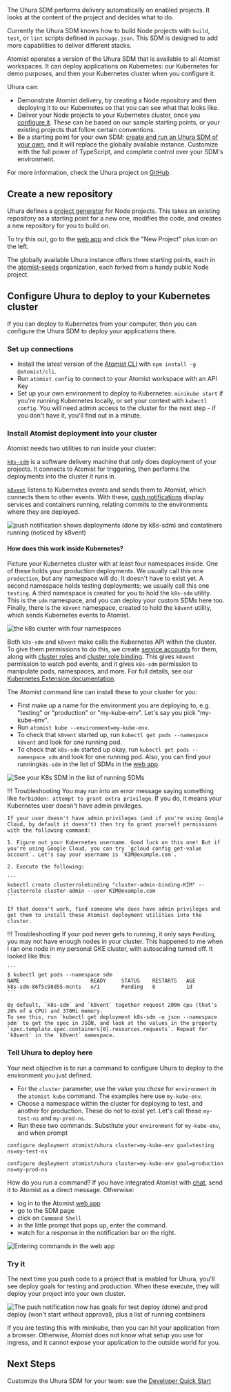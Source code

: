 The Uhura SDM performs delivery automatically on enabled projects. It looks at the content
of the project and decides what to do.

Currently the Uhura SDM knows how to build Node projects with `build`, `test`, or `lint` scripts
defined in `package.json`. This SDM is designed to add more capabilities to deliver different stacks.

Atomist operates a version of the Uhura SDM that is available to all Atomist workspaces. It can deploy
applications on Kubernetes: our Kubernetes for demo purposes, and then your Kubernetes cluster when you configure it.

Uhura can:

* Demonstrate Atomist delivery, by creating a Node repository and then deploying it to our Kubernetes so that you can see what that looks like.
* Deliver your Node projects to your Kubernetes cluster, once you [configure it][configure-k8s]. These can be based on our sample starting points, or your existing projects that follow certain conventions.
* Be a starting point for your own SDM: [create and run an Uhura SDM of your own](../quick-start.md), and it will replace the globally available instance. Customize with the full power of TypeScript, and complete control over your SDM's environment.

For more information, check the Uhura project on [GitHub][].

[github]: https://github.com/atomist/uhura

## Create a new repository

Uhura defines a [project generator](../developer/create.md) for Node projects. This takes an existing repository as a starting point
for a new one, modifies the code, and creates a new repository for you to build on.

To try this out, go to the [web app][] and click the "New Project" plus icon on the left.

[web app]: https://app.atomist.com (Atomist web app)

The globally available Uhura instance offers three starting points, each in the [atomist-seeds](https://github.com/atomist-seeds) organization, each forked from a handy
public Node project.

## Configure Uhura to deploy to your Kubernetes cluster
[configure-k8s]: #configure-uhura-to-deploy-to-your-kubernetes-cluster

If you can deploy to Kubernetes from your computer, then you can configure the Uhura SDM to deploy your
applications there.

### Set up connections

* Install the latest version of the [Atomist CLI](../developer/cli.md) with `npm install -g @atomist/cli`.
* Run `atomist config` to connect to your Atomist workspace with an API Key
* Set up your own environment to deploy to Kubernetes: `minikube start` if you're running Kubernetes locally, or set your context with `kubectl config`. You will need admin access to the cluster for the next step - if you don't have it, you'll find out in a minute.

### Install Atomist deployment into your cluster

Atomist needs two utilities to run inside your cluster:

[`k8s-sdm`](https://github.com/atomist/k8s-sdm) is a software delivery machine that only does deployment
of your projects. It connects to Atomist for triggering, then performs the deployments into the cluster it runs in.

[`k8vent`](https://github.com/atomist/k8vent) listens to Kubernetes events and sends them to Atomist, which connects them to other events. With these, [push notifications](lifecycle.md) display services and containers running, relating commits to the environments where they are deployed.

![push notification shows deployments (done by k8s-sdm) and contatiners running (noticed by k8vent)](img/k8vent-in-action.png)

#### How does this work inside Kubernetes?

Picture your Kubernetes cluster with at least four namespaces inside. One of these holds your production deployments. We usually call this one
`production`, but any namespace will do. It doesn't have to exist yet. A second namespace holds testing deployments; we usually call this one `testing`. A third namespace is created for you to hold the `k8s-sdm` utility. This is the `sdm` namespace, and you can deploy your custom SDMs here too. Finally, there is the `k8vent` namespace, created to hold the `k8vent` utility, which sends Kubernetes events to Atomist.

![the k8s cluster with four namespaces](img/k8s-with-atomist-utilities.jpg)

Both `k8s-sdm` and `k8vent` make calls the Kubernetes API within the cluster.
To give them permissions to do this, we create
[service accounts](https://kubernetes.io/docs/reference/access-authn-authz/rbac/#service-account-permissions)
for them, along with
[cluster roles](https://kubernetes.io/docs/reference/access-authn-authz/rbac/#kubectl-create-clusterrolebinding)
and [cluster role binding](https://kubernetes.io/docs/reference/access-authn-authz/rbac/#kubectl-create-clusterrolebinding).
 This gives `k8vent` permission to watch pod events, and it gives `k8s-sdm` permission to manipulate pods, namespaces, and more. For full details, see our [Kubernetes Extension documentation](../pack/kubernetes.md).

The Atomist command line can install these to your cluster for you:

* First make up a name for the environment you are deploying to, e.g. "testing" or "production" or "my-kube-env". Let's say you pick "my-kube-env".
* Run `atomist kube --environment=my-kube-env`.
* To check that `k8vent` started up, run `kubectl get pods --namespace k8vent` and look for one running pod.
* To check that `k8s-sdm` started up okay, run `kubectl get pods --namespace sdm` and look for one running pod. Also, you can find your running`k8s-sdm` in the list of SDMs in the [web app][].

![See your K8s SDM in the list of running SDMs](img/list-k8s-sdm.png)

!!! Troubleshooting
    You may run into an error message saying something like `forbidden: attempt to grant extra privilege`. If you do, it means your Kubernetes user doesn't have admin privileges.

    If your user doesn't have admin privileges (and if you're using Google Cloud, by default it doesn't) then try to grant yourself permissions with the following command:

    1. Figure out your Kubernetes username. Good luck on this one! But if you're using Google Cloud, you can try `gcloud config get-value account`. Let's say your username is `KIM@example.com`.

    2. Execute the following:

    ```
    kubectl create clusterrolebinding "cluster-admin-binding-KIM" --clusterrole cluster-admin --user KIM@example.com
    ```

    If that doesn't work, find someone who does have admin privileges and get them to install these Atomist deployment utilities into the cluster.

!!! Troubleshooting
    If your pod never gets to running, it only says `Pending`, you may not have enough nodes in your cluster. This happened to me when I ran one node in my personal GKE cluster, with autoscaling turned off. It looked like this:

    ```
    $ kubectl get pods --namespace sdm
    NAME                       READY     STATUS    RESTARTS   AGE
    k8s-sdm-86f5c98d55-mcnts   o/1       Pending   0          1d
    ```

    By default, `k8s-sdm` and `k8vent` together request 200m cpu (that's 20% of a CPU) and 370Mi memory.
    To see this, run `kubectl get deployment k8s-sdm -o json --namespace sdm` to get the spec in JSON, and look at the values in the property `spec.template.spec.containers[0].resources.requests`. Repeat for `k8vent` in the `k8vent` namespace.

### Tell Uhura to deploy here

Your next objective is to run a command to configure Uhura to deploy to the environment you just defined.

* For the `cluster` parameter, use the value you chose for `environment` in the `atomist kube` command. The examples here use `my-kube-env`.
* Choose a namespace within the cluster for deploying to test, and another for production. These do not to exist yet. Let's call these `my-test-ns` and `my-prod-ns`.
* Run these two commands. Substitute your `environment` for `my-kube-env`, and when prompt

`configure deployment atomist/uhura cluster=my-kube-env goal=testing ns=my-test-ns`

`configure deployment atomist/uhura cluster=my-kube-env goal=production ns=my-prod-ns`

How do you run a command? If you have integrated Atomist with [chat](slack.md), send it to Atomist as a direct message. Otherwise:

* log in to the Atomist [web app][]
* go to the SDM page
* click on `Command Shell`
* in the little prompt that pops up, enter the command.
* watch for a response in the notification bar on the right.

![Entering commands in the web app](img/configure-deploy-in-web-app.png)

### Try it

The next time you push code to a project that is enabled for Uhura, you'll see deploy goals for testing and production.
When these execute, they will deploy your project into your own cluster.

![The push notification now has goals for test deploy (done) and prod deploy (won't start without approval), plus a list of running containers](img/configure-k8s-victory.png)

If you are testing this with minikube, then you can hit your application from a browser. Otherwise, Atomist does
not know what setup you use for ingress, and it cannot expose your application to the outside world for you.

## Next Steps

Customize the Uhura SDM for your team: see the [Developer Quick Start](../quick-start.md)

[github]: https://github.com/atomist/uhura